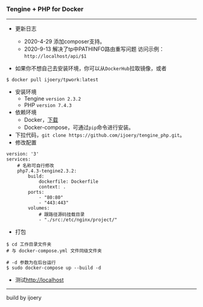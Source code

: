 ### Tengine + PHP for Docker

---
* 更新日志
  * 2020-4-29 添加composer支持。
  * 2020-9-13 解决了tp中PATHINFO路由重写问题 访问示例：`http://localhost/api/$1`

* 如果你不想自己去安装环境，你可以从`DockerHub`拉取镜像，或者
```
$ docker pull ijoery/tpwork:latest
```

* 安装环境
  * Tengine `version 2.3.2`
  * PHP `version 7.4.3`
* 依赖环境
  * Docker，[下载](https://docker.com)
  * Docker-compose，可通过`pip`命令进行安装。
* 下拉代码，`git clone https://github.com/ijoery/tengine_php.git`。
* 修改配置

```
version: '3'
services: 
    # 名称可自行修改
    php7.4.3-tengine2.3.2:
        build: 
            dockerfile: Dockerfile
            context: .
        ports: 
            - "80:80"
            - "443:443"
        volumes: 
            # 跟路径源码挂载目录
            - "./src:/etc/nginx/project/"
```

* 打包

```
$ cd 工作目录文件夹
# 与 docker-compose.yml 文件同级文件夹

# -d 参数为在后台运行
$ sudo docker-compose up --build -d
```

* 测试[http://localhost](http://localhost)

---

build by ijoery
